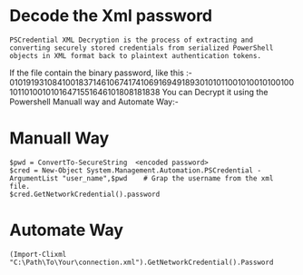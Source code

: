 # Decode the Xml password 
```language
PSCredential XML Decryption is the process of extracting and converting securely stored credentials from serialized PowerShell objects in XML format back to plaintext authentication tokens.
```
If the file contain the binary password, like this :- 0101919310841001837146106741741069169491893010101100101001010010010110100101016471551646101808181838
You can Decrypt it using the Powershell Manuall way and Automate Way:-

# Manuall Way
```language
$pwd = ConvertTo-SecureString  <encoded password>
$cred = New-Object System.Management.Automation.PSCredential -ArgumentList "user_name",$pwd    # Grap the username from the xml file.
$cred.GetNetworkCredential().password
```
# Automate Way
```language
(Import-Clixml "C:\Path\To\Your\connection.xml").GetNetworkCredential().Password
```
